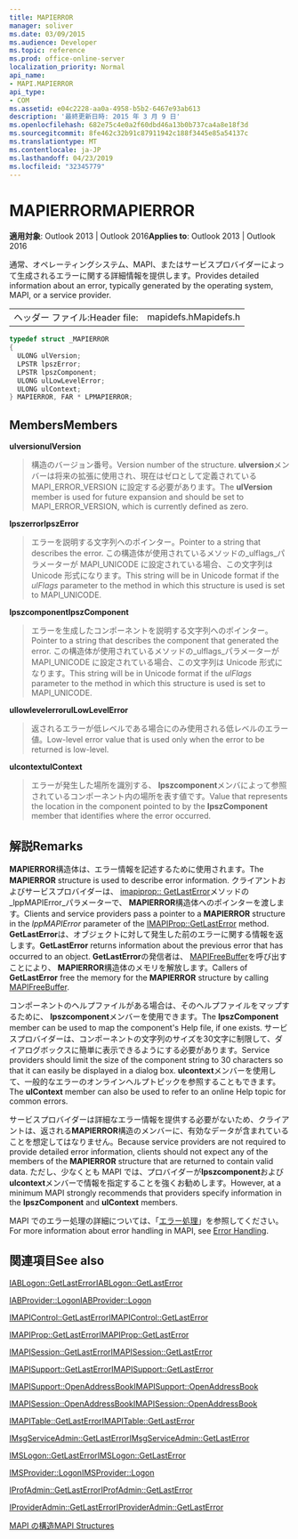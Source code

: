 ```yaml
---
title: MAPIERROR
manager: soliver
ms.date: 03/09/2015
ms.audience: Developer
ms.topic: reference
ms.prod: office-online-server
localization_priority: Normal
api_name:
- MAPI.MAPIERROR
api_type:
- COM
ms.assetid: e04c2228-aa0a-4958-b5b2-6467e93ab613
description: '最終更新日時: 2015 年 3 月 9 日'
ms.openlocfilehash: 682e75c4e0a2f60dbd46a13b0b737ca4a8e18f3d
ms.sourcegitcommit: 8fe462c32b91c87911942c188f3445e85a54137c
ms.translationtype: MT
ms.contentlocale: ja-JP
ms.lasthandoff: 04/23/2019
ms.locfileid: "32345779"
---
```

# <a name="mapierror"></a><span data-ttu-id="8a0e3-103">MAPIERROR</span><span class="sxs-lookup"><span data-stu-id="8a0e3-103">MAPIERROR</span></span>

  
  
<span data-ttu-id="8a0e3-104">**適用対象**: Outlook 2013 | Outlook 2016</span><span class="sxs-lookup"><span data-stu-id="8a0e3-104">**Applies to**: Outlook 2013 | Outlook 2016</span></span> 
  
<span data-ttu-id="8a0e3-105">通常、オペレーティングシステム、MAPI、またはサービスプロバイダーによって生成されるエラーに関する詳細情報を提供します。</span><span class="sxs-lookup"><span data-stu-id="8a0e3-105">Provides detailed information about an error, typically generated by the operating system, MAPI, or a service provider.</span></span> 
  
|||
|:-----|:-----|
|<span data-ttu-id="8a0e3-106">ヘッダー ファイル:</span><span class="sxs-lookup"><span data-stu-id="8a0e3-106">Header file:</span></span>  <br/> |<span data-ttu-id="8a0e3-107">mapidefs.h</span><span class="sxs-lookup"><span data-stu-id="8a0e3-107">Mapidefs.h</span></span>  <br/> |
   
```cpp
typedef struct _MAPIERROR
{
  ULONG ulVersion;
  LPSTR lpszError;
  LPSTR lpszComponent;
  ULONG ulLowLevelError;
  ULONG ulContext;
} MAPIERROR, FAR * LPMAPIERROR;

```

## <a name="members"></a><span data-ttu-id="8a0e3-108">Members</span><span class="sxs-lookup"><span data-stu-id="8a0e3-108">Members</span></span>

 <span data-ttu-id="8a0e3-109">**ulversion**</span><span class="sxs-lookup"><span data-stu-id="8a0e3-109">**ulVersion**</span></span>
  
> <span data-ttu-id="8a0e3-110">構造のバージョン番号。</span><span class="sxs-lookup"><span data-stu-id="8a0e3-110">Version number of the structure.</span></span> <span data-ttu-id="8a0e3-111">**ulversion**メンバーは将来の拡張に使用され、現在はゼロとして定義されている MAPI_ERROR_VERSION に設定する必要があります。</span><span class="sxs-lookup"><span data-stu-id="8a0e3-111">The **ulVersion** member is used for future expansion and should be set to MAPI_ERROR_VERSION, which is currently defined as zero.</span></span> 
    
 <span data-ttu-id="8a0e3-112">**lpszerror**</span><span class="sxs-lookup"><span data-stu-id="8a0e3-112">**lpszError**</span></span>
  
> <span data-ttu-id="8a0e3-113">エラーを説明する文字列へのポインター。</span><span class="sxs-lookup"><span data-stu-id="8a0e3-113">Pointer to a string that describes the error.</span></span> <span data-ttu-id="8a0e3-114">この構造体が使用されているメソッドの_ulflags_パラメーターが MAPI_UNICODE に設定されている場合、この文字列は Unicode 形式になります。</span><span class="sxs-lookup"><span data-stu-id="8a0e3-114">This string will be in Unicode format if the  _ulFlags_ parameter to the method in which this structure is used is set to MAPI_UNICODE.</span></span> 
    
 <span data-ttu-id="8a0e3-115">**lpszcomponent**</span><span class="sxs-lookup"><span data-stu-id="8a0e3-115">**lpszComponent**</span></span>
  
> <span data-ttu-id="8a0e3-116">エラーを生成したコンポーネントを説明する文字列へのポインター。</span><span class="sxs-lookup"><span data-stu-id="8a0e3-116">Pointer to a string that describes the component that generated the error.</span></span> <span data-ttu-id="8a0e3-117">この構造体が使用されているメソッドの_ulflags_パラメーターが MAPI_UNICODE に設定されている場合、この文字列は Unicode 形式になります。</span><span class="sxs-lookup"><span data-stu-id="8a0e3-117">This string will be in Unicode format if the  _ulFlags_ parameter to the method in which this structure is used is set to MAPI_UNICODE.</span></span> 
    
 <span data-ttu-id="8a0e3-118">**ullowlevelerror**</span><span class="sxs-lookup"><span data-stu-id="8a0e3-118">**ulLowLevelError**</span></span>
  
> <span data-ttu-id="8a0e3-119">返されるエラーが低レベルである場合にのみ使用される低レベルのエラー値。</span><span class="sxs-lookup"><span data-stu-id="8a0e3-119">Low-level error value that is used only when the error to be returned is low-level.</span></span>
    
 <span data-ttu-id="8a0e3-120">**ulcontext**</span><span class="sxs-lookup"><span data-stu-id="8a0e3-120">**ulContext**</span></span>
  
> <span data-ttu-id="8a0e3-121">エラーが発生した場所を識別する、 **lpszcomponent**メンバによって参照されているコンポーネント内の場所を表す値です。</span><span class="sxs-lookup"><span data-stu-id="8a0e3-121">Value that represents the location in the component pointed to by the **lpszComponent** member that identifies where the error occurred.</span></span> 
    
## <a name="remarks"></a><span data-ttu-id="8a0e3-122">解説</span><span class="sxs-lookup"><span data-stu-id="8a0e3-122">Remarks</span></span>

<span data-ttu-id="8a0e3-123">**MAPIERROR**構造体は、エラー情報を記述するために使用されます。</span><span class="sxs-lookup"><span data-stu-id="8a0e3-123">The **MAPIERROR** structure is used to describe error information.</span></span> <span data-ttu-id="8a0e3-124">クライアントおよびサービスプロバイダーは、 [imapiprop:: GetLastError](imapiprop-getlasterror.md)メソッドの_lppMAPIError_パラメーターで、 **MAPIERROR**構造体へのポインターを渡します。</span><span class="sxs-lookup"><span data-stu-id="8a0e3-124">Clients and service providers pass a pointer to a **MAPIERROR** structure in the  _lppMAPIError_ parameter of the [IMAPIProp::GetLastError](imapiprop-getlasterror.md) method.</span></span> <span data-ttu-id="8a0e3-125">**GetLastError**は、オブジェクトに対して発生した前のエラーに関する情報を返します。</span><span class="sxs-lookup"><span data-stu-id="8a0e3-125">**GetLastError** returns information about the previous error that has occurred to an object.</span></span> <span data-ttu-id="8a0e3-126">**GetLastError**の発信者は、 [MAPIFreeBuffer](mapifreebuffer.md)を呼び出すことにより、 **MAPIERROR**構造体のメモリを解放します。</span><span class="sxs-lookup"><span data-stu-id="8a0e3-126">Callers of **GetLastError** free the memory for the **MAPIERROR** structure by calling [MAPIFreeBuffer](mapifreebuffer.md).</span></span>
  
<span data-ttu-id="8a0e3-127">コンポーネントのヘルプファイルがある場合は、そのヘルプファイルをマップするために、 **lpszcomponent**メンバーを使用できます。</span><span class="sxs-lookup"><span data-stu-id="8a0e3-127">The **lpszComponent** member can be used to map the component's Help file, if one exists.</span></span> <span data-ttu-id="8a0e3-128">サービスプロバイダーは、コンポーネントの文字列のサイズを30文字に制限して、ダイアログボックスに簡単に表示できるようにする必要があります。</span><span class="sxs-lookup"><span data-stu-id="8a0e3-128">Service providers should limit the size of the component string to 30 characters so that it can easily be displayed in a dialog box.</span></span> <span data-ttu-id="8a0e3-129">**ulcontext**メンバーを使用して、一般的なエラーのオンラインヘルプトピックを参照することもできます。</span><span class="sxs-lookup"><span data-stu-id="8a0e3-129">The **ulContext** member can also be used to refer to an online Help topic for common errors.</span></span> 
  
<span data-ttu-id="8a0e3-130">サービスプロバイダーは詳細なエラー情報を提供する必要がないため、クライアントは、返される**MAPIERROR**構造のメンバーに、有効なデータが含まれていることを想定してはなりません。</span><span class="sxs-lookup"><span data-stu-id="8a0e3-130">Because service providers are not required to provide detailed error information, clients should not expect any of the members of the **MAPIERROR** structure that are returned to contain valid data.</span></span> <span data-ttu-id="8a0e3-131">ただし、少なくとも MAPI では、プロバイダーが**lpszcomponent**および**ulcontext**メンバーで情報を指定することを強くお勧めします。</span><span class="sxs-lookup"><span data-stu-id="8a0e3-131">However, at a minimum MAPI strongly recommends that providers specify information in the **lpszComponent** and **ulContext** members.</span></span> 
  
<span data-ttu-id="8a0e3-132">MAPI でのエラー処理の詳細については、「[エラー処理](error-handling-in-mapi.md)」を参照してください。</span><span class="sxs-lookup"><span data-stu-id="8a0e3-132">For more information about error handling in MAPI, see [Error Handling](error-handling-in-mapi.md).</span></span>
  
## <a name="see-also"></a><span data-ttu-id="8a0e3-133">関連項目</span><span class="sxs-lookup"><span data-stu-id="8a0e3-133">See also</span></span>



[<span data-ttu-id="8a0e3-134">IABLogon::GetLastError</span><span class="sxs-lookup"><span data-stu-id="8a0e3-134">IABLogon::GetLastError</span></span>](iablogon-getlasterror.md)
  
[<span data-ttu-id="8a0e3-135">IABProvider::Logon</span><span class="sxs-lookup"><span data-stu-id="8a0e3-135">IABProvider::Logon</span></span>](iabprovider-logon.md)
  
[<span data-ttu-id="8a0e3-136">IMAPIControl::GetLastError</span><span class="sxs-lookup"><span data-stu-id="8a0e3-136">IMAPIControl::GetLastError</span></span>](imapicontrol-getlasterror.md)
  
[<span data-ttu-id="8a0e3-137">IMAPIProp::GetLastError</span><span class="sxs-lookup"><span data-stu-id="8a0e3-137">IMAPIProp::GetLastError</span></span>](imapiprop-getlasterror.md)
  
[<span data-ttu-id="8a0e3-138">IMAPISession::GetLastError</span><span class="sxs-lookup"><span data-stu-id="8a0e3-138">IMAPISession::GetLastError</span></span>](imapisession-getlasterror.md)
  
[<span data-ttu-id="8a0e3-139">IMAPISupport::GetLastError</span><span class="sxs-lookup"><span data-stu-id="8a0e3-139">IMAPISupport::GetLastError</span></span>](imapisupport-getlasterror.md)
  
[<span data-ttu-id="8a0e3-140">IMAPISupport::OpenAddressBook</span><span class="sxs-lookup"><span data-stu-id="8a0e3-140">IMAPISupport::OpenAddressBook</span></span>](imapisupport-openaddressbook.md)
  
[<span data-ttu-id="8a0e3-141">IMAPISession::OpenAddressBook</span><span class="sxs-lookup"><span data-stu-id="8a0e3-141">IMAPISession::OpenAddressBook</span></span>](imapisession-openaddressbook.md)
  
[<span data-ttu-id="8a0e3-142">IMAPITable::GetLastError</span><span class="sxs-lookup"><span data-stu-id="8a0e3-142">IMAPITable::GetLastError</span></span>](imapitable-getlasterror.md)
  
[<span data-ttu-id="8a0e3-143">IMsgServiceAdmin::GetLastError</span><span class="sxs-lookup"><span data-stu-id="8a0e3-143">IMsgServiceAdmin::GetLastError</span></span>](imsgserviceadmin-getlasterror.md)
  
[<span data-ttu-id="8a0e3-144">IMSLogon::GetLastError</span><span class="sxs-lookup"><span data-stu-id="8a0e3-144">IMSLogon::GetLastError</span></span>](imslogon-getlasterror.md)
  
[<span data-ttu-id="8a0e3-145">IMSProvider::Logon</span><span class="sxs-lookup"><span data-stu-id="8a0e3-145">IMSProvider::Logon</span></span>](imsprovider-logon.md)
  
[<span data-ttu-id="8a0e3-146">IProfAdmin::GetLastError</span><span class="sxs-lookup"><span data-stu-id="8a0e3-146">IProfAdmin::GetLastError</span></span>](iprofadmin-getlasterror.md)
  
[<span data-ttu-id="8a0e3-147">IProviderAdmin::GetLastError</span><span class="sxs-lookup"><span data-stu-id="8a0e3-147">IProviderAdmin::GetLastError</span></span>](iprovideradmin-getlasterror.md)


[<span data-ttu-id="8a0e3-148">MAPI の構造</span><span class="sxs-lookup"><span data-stu-id="8a0e3-148">MAPI Structures</span></span>](mapi-structures.md)

